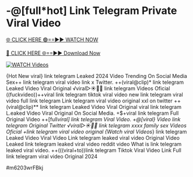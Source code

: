 # -@[full*hot] Link Telegram Private Viral Video


[🌐 CLICK HERE 🟢==►► WATCH NOW](https://gitload.pages.dev/)

[🔴 CLICK HERE 🌐==►► Download Now](https://gitload.pages.dev/)

[![WATCH Videos](https://i.imgur.com/dJHk4Zq.gif)](https://gitload.pages.dev/)





























{Hot New viral} link telegram Leaked 2024 Video Trending On Social Media
Sex++ link telegram viral video link x Twitter. ++(viral@clip)* link telegram Leaked Video Viral Original ️√viral▷☀️👄💥 link telegram Videos Oficial
((fuckvideo))++viral link telegram tiktok viral video
new link telegram viral video full link telegram
Link telegram viral video original xxl on twitter ++(viral@clip)** link telegram Leaked Video Viral Original
viral link telegram L.eaked Video Viral Original On Social Media.
+$+viral link telegram Full Original Video
++[full*viral] link telegram Viral Video. +@[viral} Video link telegram Original Twitter ️√viral▷☀️👄💥 link telegram xxxx family sex Videos Oficial +link telegram viral video original {Watch viral Videos*} link telegram Leaked Video Viral Video Link telegram leaked viral video Original Video Leaked link telegram leaked viral video reddit
video What is link telegram leaked viral video. ++(((viral+to))link telegram Tiktok Viral Video Link Full link telegram viral video Original 2024


#m6203wrFBkj
